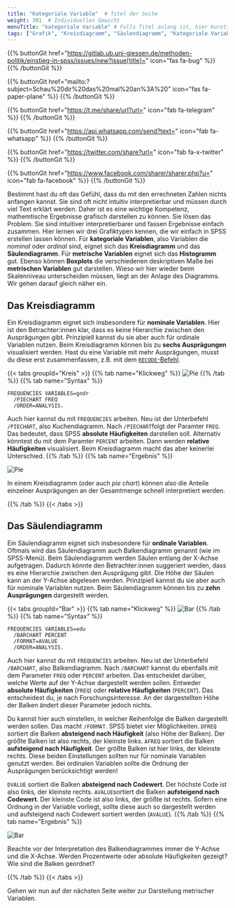 ```yaml
---
title: "Kategoriale Variable"  # Titel der Seite
weight: 301  # Individuelles Gewicht 
menuTitle: "kategoriale Variable" # Falls Titel zulang ist, hier Kurztitel
tags: ["Grafik", "Kreisdiagramm", "Säulendiagramm", "Kategoriale Variablen"]  # Tags hiereinsetzen; Kurzwort, was auf der Seite passsiert
---
```


{{% buttonGit href="https://gitlab.ub.uni-giessen.de/methoden-politik/einstieg-in-spss/issues/new?issue[title]=" icon="fas fa-bug" %}} {{% /buttonGit %}} 

{{% buttonGit href="mailto:?subject=Schau%20dir%20das%20mal%20an%3A%20" icon="fas fa-paper-plane" %}} {{% /buttonGit %}}

{{% buttonGit href="https://t.me/share/url?url=" icon="fab fa-telegram" %}} {{% /buttonGit %}}

{{% buttonGit href="https://api.whatsapp.com/send?text=" icon="fab fa-whatsapp" %}} {{% /buttonGit %}}

{{% buttonGit href="https://twitter.com/share?url=" icon="fab fa-x-twitter" %}} {{% /buttonGit %}}

{{% buttonGit href="https://www.facebook.com/sharer/sharer.php?u=" icon="fab fa-facebook" %}} {{% /buttonGit %}}

Bestimmt hast du oft das Gefühl, dass du mit den errechneten Zahlen nichts anfangen kannst. Sie sind oft nicht intuitiv interpretierbar und müssen durch viel Text erklärt werden. Daher ist es eine wichtige Kompetenz, mathemtische Ergebnisse grafisch darstellen zu können. Sie lösen das Problem. Sie sind intuitiver interpretierbarer und fassen Ergebnisse einfach zusammen. Hier lernen wir drei Grafiktypen kennen, die wir einfach in SPSS erstellen lassen können. Für **kategoriale Variablen**, also Variablen die *nominal* oder *ordinal* sind, eignet sich das **Kreisdiagramm** und das **Säulendiagramm**. Für **metrische Variablen** eignet sich das **Histogramm** gut. Ebenso können **Boxplots** die verschiedenen deskriptiven Maße bei **metrischen Variablen** gut darstellen. Wieso wir hier wieder beim Skalenniveau unterscheiden müssen, liegt an der Anlage des Diagramms. Wir gehen darauf gleich näher ein. 

## Das Kreisdiagramm 

Ein Kreisdiagramm eignet sich insbesondere für **nominale Variablen**. Hier ist den Betrachter:innen klar, dass es keine Hierarchie zwischen den Ausprägungen gibt. Prinzipiell kannst du sie aber auch für ordinale Variablen nutzen. Beim Kreisdiagramm können bis zu **sechs Ausprägungen** visualisiert werden. Hast du eine Variable mit mehr Ausprägungen, musst du diese erst zusammenfassen, z.B. mit dem [`RECODE`-Befehl](https://lehre.bpkleer.de/spss101/lb2/chapter2/page-2/).

{{< tabs groupId="Kreis" >}}
{{% tab name="Klickweg" %}}
![Pie](../gif/pie.gif)
{{% /tab %}}
{{% tab name="Syntax" %}}
```{SPSS}
FREQUENCIES VARIABLES=gndr
  /PIECHART FREQ
  /ORDER=ANALYSIS.
```
Auch hier kannst du mit `FREQUENCIES` arbeiten. Neu ist der Unterbefehl `/PIECHART`, also Kuchendiagramm. Nach `/PIECHART`folgt der Paramter `FREQ`. Das bedeutet, dass SPSS **absolute Häufigkeiten** darstellen soll. Alternativ könntest du mit dem Paramter `PERCENT` arbeiten. Dann werden **relative Häufigkeiten** visualisiert. Beim Kreisdiagramm macht das aber keinerlei Unterschied. 
{{% /tab %}}
{{% tab name="Ergebnis" %}}

![Pie](../img/pie.png)

In einem Kreisdiagramm (oder auch *pie chart*) können also die Anteile einzelner Ausprägungen an der Gesamtmenge schnell interpretiert werden.

{{% /tab %}}
{{< /tabs >}}

## Das Säulendiagramm 

Ein Säulendiagramm eignet sich insbesondere für **ordinale Variablen**. Oftmals wird das Säulendiagramm auch Balkendiagramm genannt (wie im SPSS-Menü). Beim Säulendiagramm werden Säulen entlang der X-Achse aufgetragen. Dadurch könnte den Betrachter:innen suggeriert werden, dass es eine Hierarchie zwischen den Ausprägung gibt. Die Höhe der Säulen kann an der Y-Achse abgelesen werden. Prinzipiell kannst du sie aber auch für nominale Variablen nutzen. Beim Säulendiagramm können bis zu **zehn Ausprägungen** dargestellt werden. 

{{< tabs groupId="Bar" >}}
{{% tab name="Klickweg" %}}
![Bar](../gif/bar.gif)
{{% /tab %}}
{{% tab name="Syntax" %}}
```{SPSS}
FREQUENCIES VARIABLES=edu
  /BARCHART PERCENT
  /FORMAT=AVALUE
  /ORDER=ANALYSIS.
```
Auch hier kannst du mit `FREQUENCIES` arbeiten. Neu ist der Unterbefehl `/BARCHART`, also Balkendiagramm. Nach `/BARCHART` kannst du ebenfalls mit dem Parameter `FREQ` oder `PERCENT` arbeiten. Das entscheidet darüber, welche Werte auf der Y-Achse dargestellt werden sollen. Entweder **absolute Häufigkeiten** (`FREQ`) oder **relative Häufigkeiten** (`PERCENT`). Das entscheidest du, je nach Forschungsinteresse. An der dargestellten Höhe der Balken ändert dieser Parameter jedoch nichts.

Du kannst hier auch einstellen, in welcher Reihenfolge die Balken dargestellt werden sollen. Das macht `/FORMAT`. SPSS bietet vier Möglichkeiten. `DFREQ` sortiert die Balken **absteigend nach Häufigkeit** (also Höhe der Balken). Der größte Balken ist also rechts, der kleinste links. `AFREQ` sortiert die Balken **aufsteigend nach Häufigkeit**. Der größte Balken ist hier links, der kleinste rechts. Diese beiden Einstellungen sollten nur für nominale Variablen genutzt werden. Bei ordinalen Variablen sollte die Ordnung der Ausprägungen berücksichtigt werden!

`DVALUE` sortiert die Balken **absteigend nach Codewert**. Der höchste Code ist also links, der kleinste rechts. `AVALUE`sortiert die Balken **aufsteigend nach Codewert**. Der kleinste Code ist also links, der größte ist rechts. Sofern eine Ordnung in der Variable vorliegt, sollte diese auch so dargestellt werden und aufsteigend nach Codewert sortiert werden (`AVALUE`).
{{% /tab %}}
{{% tab name="Ergebnis" %}}

![Bar](../img/bar.png)

Beachte vor der Interpretation des Balkendiagrammes immer die Y-Achse und die X-Achse. Werden Prozentwerte oder absolute Häufigkeiten gezeigt? Wie sind die Balken geordnet?

{{% /tab %}}
{{< /tabs >}}

Gehen wir nun auf der nächsten Seite weiter zur Darstellung metrischer Variablen.